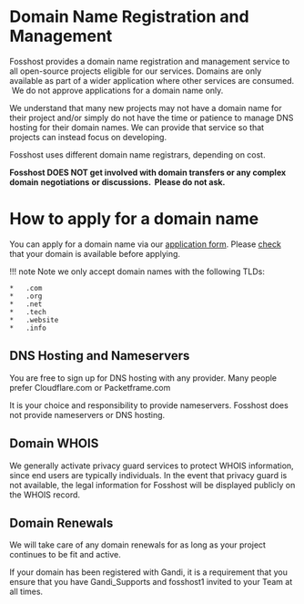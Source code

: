 # Domain Name Registration and Management

Fosshost provides a domain name registration and management service to all open-source projects eligible for our services. Domains are only available as part of a wider application where other services are consumed.  We do not approve applications for a domain name only. 

We understand that many new projects may not have a domain name for their project and/or simply do not have the time or patience to manage DNS hosting for their domain names. We can provide that service so that projects can instead focus on developing. 

Fosshost uses different domain name registrars, depending on cost. 
 
**Fosshost DOES NOT get involved with domain transfers or any complex domain** **negotiations** **or discussions.  Please do not ask.** 

# How to apply for a domain name


You can apply for a domain name via our [application form](https://fosshost.org/apply). Please [check](https://gandi.net) that your domain is available before applying.

!!! note
    Note we only accept domain names with the following TLDs: 

    *   .com
    *   .org
    *   .net
    *   .tech
    *   .website
    *   .info

## DNS Hosting and Nameservers


You are free to sign up for DNS hosting with any provider. Many people prefer Cloudflare.com or Packetframe.com

It is your choice and responsibility to provide nameservers. Fosshost does not provide nameservers or DNS hosting. 

## Domain WHOIS


We generally activate privacy guard services to protect WHOIS information, since end users are typically individuals. In the event that privacy guard is not available, the legal information for Fosshost will be displayed publicly on the WHOIS record.

## Domain Renewals


We will take care of any domain renewals for as long as your project continues to be fit and active.   
 
If your domain has been registered with Gandi, it is a requirement that you ensure that you have Gandi\_Supports and fosshost1 invited to your Team at all times.
